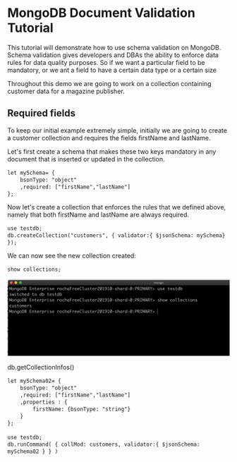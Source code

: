 # MongoDB Document Validation Tutorial

This tutorial will demonstrate how to use schema validation on MongoDB. Schema validation gives developers and DBAs the ability to enforce data rules for data quality purposes. So if we want a particular field to be mandatory, or we ant a field to have a certain data type or a certain size

Throughout this demo we are going to work on a collection containing customer data for a magazine publisher.

## Required fields

To keep our initial example extremely simple, initially we are going to create a customer collection and  requires the fields firstName and lastName.

Let's first create a schema that makes these two keys mandatory in any document that is inserted or updated in the collection.

```
let mySchema= {
	bsonType: "object"
	,required: ["firstName","lastName"]
};
```

Now let's create a collection that enforces the rules that we defined above, namely that both firstName and lastName are always required.

```
use testdb;
db.createCollection("customers", { validator:{ $jsonSchema: mySchema} });
```

We can now see the new collection created:

```
show collections;
```
![](images/docValidation-image01.png)

db.getCollectionInfos()


```
let mySchema02= {
    bsonType: "object"
    ,required: ["firstName","lastName"]
    ,properties : {
    	firstName: {bsonType: "string"}
    }
};

use testdb;
db.runCommand( { collMod: customers, validator:{ $jsonSchema: mySchema02 } } )


```